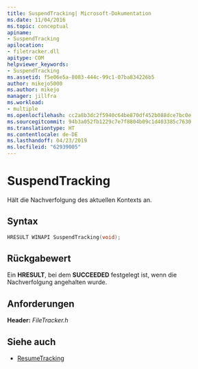 ```yaml
---
title: SuspendTracking| Microsoft-Dokumentation
ms.date: 11/04/2016
ms.topic: conceptual
apiname:
- SuspendTracking
apilocation:
- filetracker.dll
apitype: COM
helpviewer_keywords:
- SuspendTracking
ms.assetid: f5e06e5a-8083-444c-99c1-07ba834226b5
author: mikejo5000
ms.author: mikejo
manager: jillfra
ms.workload:
- multiple
ms.openlocfilehash: cc2a8b3dc2f5940c64be870df452b088dce7bc0e
ms.sourcegitcommit: 94b3a052fb1229c7e7f8804b09c1d403385c7630
ms.translationtype: HT
ms.contentlocale: de-DE
ms.lasthandoff: 04/23/2019
ms.locfileid: "62939005"
---
```

# <a name="suspendtracking"></a>SuspendTracking
Hält die Nachverfolgung des aktuellen Kontexts an.

## <a name="syntax"></a>Syntax

```cpp
HRESULT WINAPI SuspendTracking(void);
```

## <a name="return-value"></a>Rückgabewert
 Ein **HRESULT**, bei dem **SUCCEEDED** festgelegt ist, wenn die Nachverfolgung angehalten wurde.

## <a name="requirements"></a>Anforderungen
 **Header:** *FileTracker.h*

## <a name="see-also"></a>Siehe auch
- [ResumeTracking](../msbuild/resumetracking.md)